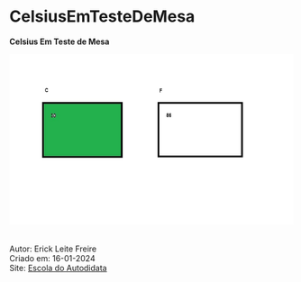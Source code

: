 # CelsiusEmTesteDeMesa

**Celsius Em Teste de Mesa**

![Celsius em Teste de Mesa](celsiusemtestedemesa.jpg) <br><br>

Autor: Erick Leite Freire<br>
Criado em: 16-01-2024<br>
Site: [Escola do Autodidata](https://www.escoladoautodidata.com.br)<br>
